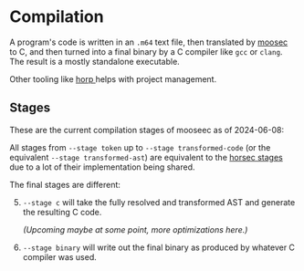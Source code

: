 <!-- For license of this file, see LICENSE.md in the base dir. -->

Compilation
===========

A program's code is written in an `.m64` text file, then translated
by [moosec
](https://codeberg.org/Horse64/core.horse64.org/src/branch/main/docs/Resources.md#moosec) 
to C, and then turned into a final binary by a C compiler like
`gcc` or `clang`.
The result is a mostly standalone executable.

Other tooling like [horp
](https://codeberg.org/Horse64/core.horse64.org/src/branch/main/docs/Resources.md#horp)
helps with project management.


Stages
------

These are the current compilation stages of mooseec as of 2024-06-08:

All stages from `--stage token` up to `--stage transformed-code` (or
the equivalent `--stage transformed-ast`) are equivalent to the
[horsec stages
](https://codeberg.org/Horse64/core.horse64.org/src/branch/main/docs/Compilation.md#stages)
due to a lot of their implementation being shared.

The final stages are different:

5. `--stage c` will take the fully resolved and transformed
   AST and generate the resulting C code.

   *(Upcoming maybe at some point, more optimizations here.)*

6. `--stage binary` will write out the final binary as produced
   by whatever C compiler was used.

